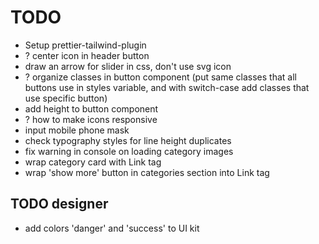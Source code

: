# TODO

- Setup prettier-tailwind-plugin
- ? center icon in header button
- draw an arrow for slider in css, don't use svg icon
- ? organize classes in button component (put same classes that all buttons use in styles variable, and with switch-case add classes that use specific button)
- add height to button component
- ? how to make icons responsive
- input mobile phone mask
- check typography styles for line height duplicates
- fix warning in console on loading category images
- wrap category card with Link tag
- wrap 'show more' button in categories section into Link tag

## TODO designer

- add colors 'danger' and 'success' to UI kit
